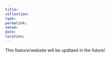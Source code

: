 ```yaml
---
title: 
collection:
type: 
permalink: 
venue: 
date: 
location: 
---
```


This feature/website will be updtaed in the future!
